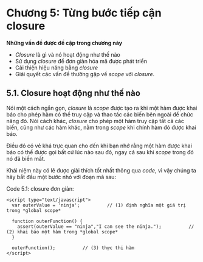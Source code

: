 # Chương 5: Từng bước tiếp cận closure
**Những vấn đề được đề cập trong chương này**
- *Closure* là gì và nó hoạt động như thế nào
- Sử dụng *closure* để đơn giản hóa mã được phát triển
- Cải thiện hiệu năng bằng *closure*
- Giải quyết các vấn đề thường gặp về *scope* với *closure*.
## 5.1. Closure hoạt động như thế nào
Nói một cách ngắn gọn, *closure* là *scope* được tạo ra khi một hàm được khai báo cho phép hàm có thể truy cập và thao tác các biến bên ngoài để chức năng đó. Nói cách khác, *closure* cho phép một hàm truy cập tất cả các biến, cũng như các hàm khác, nằm trong *scope* khi chính hàm đó được khai báo.

Điều đó có vẻ khá trực quan cho đến khi bạn nhớ rằng một hàm được khai báo có thể được gọi bất cứ lúc nào sau đó, ngay cả sau khi *scope* trong đó nó đã biến mất.
      
Khái niệm này có lẽ được giải thích tốt nhất thông qua *code*, vì vậy chúng ta hãy bắt đầu một bước nhỏ với đoạn mã sau:

Code 5.1: closure đơn giản:  
```
<script type="text/javascript">
  var outerValue = 'ninja';          // (1) định nghĩa một giá trị trong *global scope*
  
  function outerFunction() {
    assert(outerValue == "ninja","I can see the ninja.");          // (2) khai báo một hàm trong *global scope*
  }
  
  outerFunction();          // (3) thực thi hàm
</script>
```
